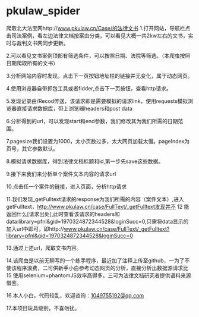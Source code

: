 # pkulaw_spider
爬取北大法宝网http://www.pkulaw.cn/Case/的法律文书
1.打开网站，导航栏点击司法案例，看左边法律文档按案由分类，可以看见大概一共2kw左右的文书，实时与裁判文书网同步更新。

2.可以看见文书案例顶部有筛选条件，可以按照日期、法院等筛选。（本爬虫按照日期爬取所有的文书）

3.分析网站内容时发现，点击下一页按钮地址栏的链接并无变化，属于动态网页。

4.使用浏览器自带抓包工具或者fidder,点击下一页按钮，查看http请求。

5.发现记录由/Recod传送，该请求即是需要模拟的请求link，使用requests模拟浏览器直接请求数据库，带上浏览器headers和post data

6.分析得到的url，可以发现start和end参数，我们修改其为我们所需的日期范围。

7.pagesize我们设置为1000，太小页数过多，太大网页加载太慢。pageIndex为页号，其它参数默认。

8.模拟请求数据库，得到法律文档标题和id,第一步先save这些数据。

9.接下来我们来分析单个案件文本内容的请求url

10.点击任一个案件的链接，进入页面，分析http请求

11.我们发现_getFulltext请求的response为我们所需的内容（案件文本）,进入getFulltext，http://www.pkulaw.cn/case/FullText/_getFulltext发现并不
12 能返回什么[请求出处],此时查看该请求的headers和data:library=pfnl&gid=1970324872344528&loginSucc=0,只需将data显示的加入url中即可，即http://www.pkulaw.cn/case/FullText/_getFulltext?library=pfnl&gid=1970324872344528&loginSucc=0

13.通过上述url，爬取文书内容。

14.该爬虫是以前无聊写的一个练手程序，最近加了注释上传至github，一为了不使该程序浪费，二可供新手小白参考动态网页的分析，直接分析出数据源请求比
15 使用selenium+phantomJS效率高得多。三可为法律文档研究者提供语料来源借鉴。

16.本人小白，代码较乱，欢迎咨询：1049755192@qq.com

17.本项目玩具级别，不喜勿扰。
